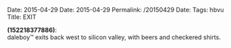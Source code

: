 Date: 2015-04-29
Date: 2015-04-29
Permalink: /20150429
Date: 
Tags: hbvu
Title: EXIT
  
**(152218377886)**:  
daleboy™ exits back west to silicon valley, with beers and checkered shirts.
